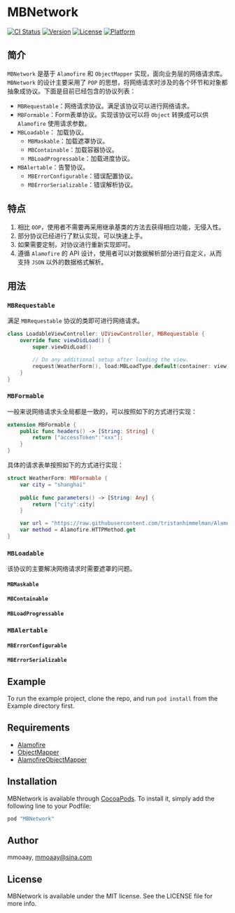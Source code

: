 # MBNetwork

[![CI Status](http://img.shields.io/travis/mmoaay/MBNetwork.svg?style=flat)](https://travis-ci.org/mmoaay/MBNetwork)
[![Version](https://img.shields.io/cocoapods/v/MBNetwork.svg?style=flat)](http://cocoapods.org/pods/MBNetwork)
[![License](https://img.shields.io/cocoapods/l/MBNetwork.svg?style=flat)](http://cocoapods.org/pods/MBNetwork)
[![Platform](https://img.shields.io/cocoapods/p/MBNetwork.svg?style=flat)](http://cocoapods.org/pods/MBNetwork)

## 简介

`MBNetwork` 是基于 `Alamofire` 和 `ObjectMapper` 实现，面向业务层的网络请求库。`MBNetwork` 的设计主要采用了 `POP` 的思想，将网络请求时涉及的各个环节和对象都抽象成协议。下面是目前已经包含的协议列表：

 - `MBRequestable`：网络请求协议。满足该协议可以进行网络请求。
 - `MBFormable`：Form表单协议。实现该协议可以将 `Object` 转换成可以供 `Alamofire` 使用请求参数。
 - `MBLoadable`： 加载协议。
   - `MBMaskable`：加载遮罩协议。
   - `MBContainable`：加载容器协议。
   - `MBLoadProgressable`：加载进度协议。
 - `MBAlertable`：告警协议。
   - `MBErrorConfigurable`：错误配置协议。
   - `MBErrorSerializable`：错误解析协议。

## 特点

 1. 相比 `OOP`，使用者不需要再采用继承基类的方法去获得相应功能，无侵入性。
 2. 部分协议已经进行了默认实现，可以快速上手。
 3. 如果需要定制，对协议进行重新实现即可。
 4. 遵循 `Alamofire` 的 API 设计，使用者可以对数据解析部分进行自定义，从而支持 `JSON` 以外的数据格式解析。

## 用法

### `MBRequestable`

满足 `MBRequestable` 协议的类即可进行网络请求。

``` swift
class LoadableViewController: UIViewController, MBRequestable {
    override func viewDidLoad() {
        super.viewDidLoad()

        // Do any additional setup after loading the view.
        request(WeatherForm(), load:MBLoadType.default(container: view))
    }
}
```

### `MBFormable`

一般来说网络请求头全局都是一致的，可以按照如下的方式进行实现：

``` swift
extension MBFormable {
    public func headers() -> [String: String] {
        return ["accessToken":"xxx"];
    }
}
```

具体的请求表单按照如下的方式进行实现：

``` swift
struct WeatherForm: MBFormable {
    var city = "shanghai"
    
    public func parameters() -> [String: Any] {
        return ["city":city]
    }

    var url = "https://raw.githubusercontent.com/tristanhimmelman/AlamofireObjectMapper/2ee8f34d21e8febfdefb2b3a403f18a43818d70a/sample_keypath_json"
    var method = Alamofire.HTTPMethod.get
}
```

### `MBLoadable`

该协议的主要解决网络请求时需要遮罩的问题。

#### `MBMaskable`

#### `MBContainable`

#### `MBLoadProgressable`

### `MBAlertable`

#### `MBErrorConfigurable`

#### `MBErrorSerializable`

## Example

To run the example project, clone the repo, and run `pod install` from the Example directory first.

## Requirements

 - [Alamofire](https://github.com/Alamofire/Alamofire)
 - [ObjectMapper](https://github.com/Hearst-DD/ObjectMapper/)
 - [AlamofireObjectMapper](https://github.com/tristanhimmelman/AlamofireObjectMapper)

## Installation

MBNetwork is available through [CocoaPods](http://cocoapods.org). To install
it, simply add the following line to your Podfile:

```ruby
pod "MBNetwork"
```

## Author

mmoaay, mmoaay@sina.com

## License

MBNetwork is available under the MIT license. See the LICENSE file for more info.
